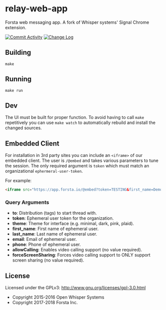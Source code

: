 relay-web-app
========
Forsta web messaging app.  A fork of Whisper systems' Signal Chrome extension.

[![Commit Activity](https://img.shields.io/github/commit-activity/w/ForstaLabs/relay-web-app.svg)](https://github.com/ForstaLabs/relay-web-app)
[![Change Log](https://img.shields.io/badge/change-log-blue.svg)](https://github.com/ForstaLabs/relay-web-app/blob/master/CHANGELOG.md)


Building
--------

    make


Running
--------

    make run


Dev
--------
The UI must be built for proper function.  To avoid having to call `make` 
repetitively you can use `make watch` to automatically rebuild and install
the changed sources.


Embedded Client
--------
For installation in 3rd party sites you can include an `<iframe>` of our embedded client.
The user is `/@embed` and takes various parameters to tune the session.  The only
required argument is `token` which must match an organizational `ephermeral-user-token`.

For example:
```html
<iframe src="https://app.forsta.io/@embed?token=TESTING&first_name=Demo&email=foo@bar.com&to=@support:forsta.io"></iframe>
```

### Query Arguments
 * **to**: Distribution (tags) to start thread with.
 * **token**: Ephemeral user token for the organization.
 * **theme**: Theme for interface (e.g. minimal, dark, pink, plaid).
 * **first_name**: First name of ephemeral user.
 * **last_name**: Last name of ephemeral user.
 * **email**: Email of ephemeral user.
 * **phone**: Phone of ephemeral user.
 * **allowCalling**: Enables video calling support (no value required).
 * **forceScreenSharing**: Forces video calling support to ONLY support screen sharing (no value required).


License
--------
Licensed under the GPLv3: http://www.gnu.org/licenses/gpl-3.0.html

* Copyright 2015-2016 Open Whisper Systems
* Copyright 2017-2018 Forsta Inc.
